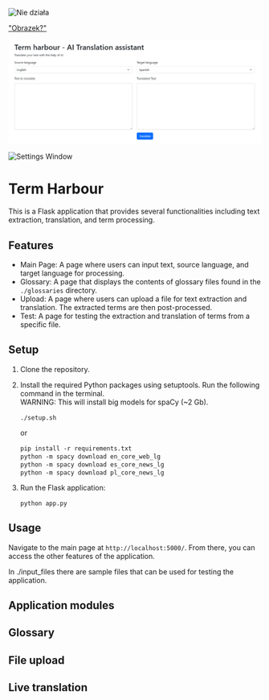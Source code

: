 ![Nie działa](/images/sajad-nori-s1puI2BWQzQ-unsplash.jpg "Optional title")

["Obrazek?"](/images/ai-generative-cute-cat-isolated-on-solid-background-photo.jpg "xD")

!["blabla"](/images/translation.png)

![Settings Window](hhttps://github.com/pllewy/TermHarbour/master/images/translation.png)

# Term Harbour

This is a Flask application that provides several functionalities including text extraction, translation, and term processing.

## Features

- Main Page: A page where users can input text, source language, and target language for processing.
- Glossary: A page that displays the contents of glossary files found in the `./glossaries` directory.
- Upload: A page where users can upload a file for text extraction and translation. The extracted terms are then post-processed.
- Test: A page for testing the extraction and translation of terms from a specific file.

## Setup

1. Clone the repository.
2. Install the required Python packages using setuptools. Run the following command in the terminal.\
WARNING: This will install big models for spaCy (~2 Gb).

   ```
   ./setup.sh
    ```
    or
    ```
    pip install -r requirements.txt
   python -m spacy download en_core_web_lg
   python -m spacy download es_core_news_lg
   python -m spacy download pl_core_news_lg
   ```

3. Run the Flask application:
    ```
    python app.py
    ```

## Usage

Navigate to the main page at `http://localhost:5000/`. From there, you can access the other features of the application.

In ./input_files there are sample files that can be used for testing the application.

## Application modules

## Glossary

## File upload

## Live translation